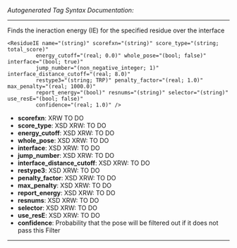 _Autogenerated Tag Syntax Documentation:_

---
Finds the ineraction energy (IE) for the specified residue over the interface

```
<ResidueIE name="(string)" scorefxn="(string)" score_type="(string; total_score)"
         energy_cutoff="(real; 0.0)" whole_pose="(bool; false)" interface="(bool; true)"
         jump_number="(non_negative_integer; 1)" interface_distance_cutoff="(real; 8.0)"
         restype3="(string; TRP)" penalty_factor="(real; 1.0)" max_penalty="(real; 1000.0)"
         report_energy="(bool)" resnums="(string)" selector="(string)" use_resE="(bool; false)"
         confidence="(real; 1.0)" />
```

-   **scorefxn**: XRW TO DO
-   **score_type**: XSD XRW: TO DO
-   **energy_cutoff**: XSD XRW: TO DO
-   **whole_pose**: XSD XRW: TO DO
-   **interface**: XSD XRW: TO DO
-   **jump_number**: XSD XRW: TO DO
-   **interface_distance_cutoff**: XSD XRW: TO DO
-   **restype3**: XSD XRW: TO DO
-   **penalty_factor**: XSD XRW: TO DO
-   **max_penalty**: XSD XRW: TO DO
-   **report_energy**: XSD XRW: TO DO
-   **resnums**: XSD XRW: TO DO
-   **selector**: XSD XRW: TO DO
-   **use_resE**: XSD XRW: TO DO
-   **confidence**: Probability that the pose will be filtered out if it does not pass this Filter

---
